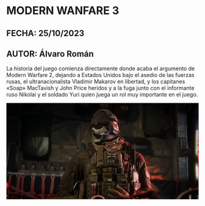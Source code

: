 # MODERN WANFARE 3
## FECHA: 25/10/2023
## AUTOR: Álvaro Román

La historia del juego comienza directamente donde acaba el argumento de Modern Warfare 2, dejando a Estados Unidos bajo el asedio de las fuerzas rusas, el ultranacionalista Vladimir Makarov en libertad, y los capitanes «Soap» MacTavish y John Price heridos y a la fuga junto con el informante ruso Nikolai y el soldado Yuri quien juega un rol muy importante en el juego.

![Alt text](../images/MW3.jpeg)